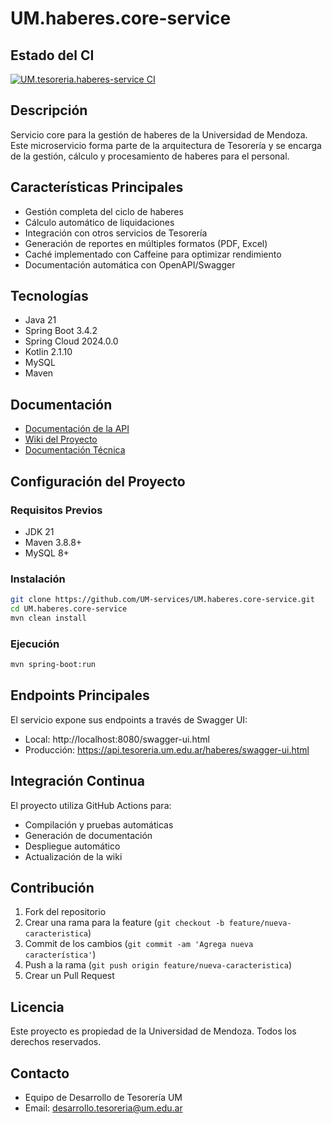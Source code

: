 # UM.haberes.core-service

## Estado del CI

[![UM.tesoreria.haberes-service CI](https://github.com/UM-services/UM.haberes.core-service/actions/workflows/maven.yml/badge.svg)](https://github.com/UM-services/UM.haberes.core-service/actions/workflows/maven.yml)

## Descripción

Servicio core para la gestión de haberes de la Universidad de Mendoza. Este microservicio forma parte de la arquitectura de Tesorería y se encarga de la gestión, cálculo y procesamiento de haberes para el personal.

## Características Principales

- Gestión completa del ciclo de haberes
- Cálculo automático de liquidaciones
- Integración con otros servicios de Tesorería
- Generación de reportes en múltiples formatos (PDF, Excel)
- Caché implementado con Caffeine para optimizar rendimiento
- Documentación automática con OpenAPI/Swagger

## Tecnologías

- Java 21
- Spring Boot 3.4.2
- Spring Cloud 2024.0.0
- Kotlin 2.1.10
- MySQL
- Maven

## Documentación

- [Documentación de la API](https://um-services.github.io/UM.haberes.core-service)
- [Wiki del Proyecto](https://github.com/UM-services/UM.haberes.core-service/wiki)
- [Documentación Técnica](https://um-services.github.io/UM.haberes.core-service/project-documentation)

## Configuración del Proyecto

### Requisitos Previos

- JDK 21
- Maven 3.8.8+
- MySQL 8+

### Instalación

```bash
git clone https://github.com/UM-services/UM.haberes.core-service.git
cd UM.haberes.core-service
mvn clean install
```

### Ejecución

```bash
mvn spring-boot:run
```

## Endpoints Principales

El servicio expone sus endpoints a través de Swagger UI:
- Local: http://localhost:8080/swagger-ui.html
- Producción: https://api.tesoreria.um.edu.ar/haberes/swagger-ui.html

## Integración Continua

El proyecto utiliza GitHub Actions para:
- Compilación y pruebas automáticas
- Generación de documentación
- Despliegue automático
- Actualización de la wiki

## Contribución

1. Fork del repositorio
2. Crear una rama para la feature (`git checkout -b feature/nueva-caracteristica`)
3. Commit de los cambios (`git commit -am 'Agrega nueva característica'`)
4. Push a la rama (`git push origin feature/nueva-caracteristica`)
5. Crear un Pull Request

## Licencia

Este proyecto es propiedad de la Universidad de Mendoza. Todos los derechos reservados.

## Contacto

- Equipo de Desarrollo de Tesorería UM
- Email: desarrollo.tesoreria@um.edu.ar
